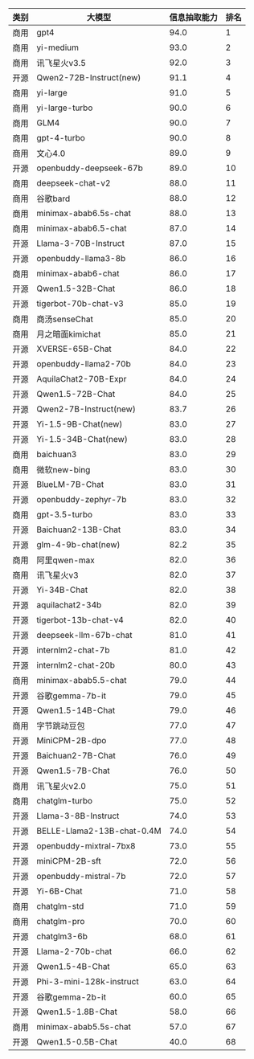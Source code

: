 
| 类别| 大模型                         | 信息抽取能力 | 排名 |
|---|-----------------------------|--------|----|
|商用|gpt4|94.0|1|
|商用|yi-medium|93.0|2|
|商用|讯飞星火v3.5|92.0|3|
|开源|Qwen2-72B-Instruct(new)|91.1|4|
|商用|yi-large|91.0|5|
|商用|yi-large-turbo|90.0|6|
|商用|GLM4|90.0|7|
|商用|gpt-4-turbo|90.0|8|
|商用|文心4.0|89.0|9|
|开源|openbuddy-deepseek-67b|89.0|10|
|商用|deepseek-chat-v2|88.0|11|
|商用|谷歌bard|88.0|12|
|商用|minimax-abab6.5s-chat|88.0|13|
|商用|minimax-abab6.5-chat|87.0|14|
|开源|Llama-3-70B-Instruct|87.0|15|
|开源|openbuddy-llama3-8b|86.0|16|
|商用|minimax-abab6-chat|86.0|17|
|开源|Qwen1.5-32B-Chat|86.0|18|
|开源|tigerbot-70b-chat-v3|85.0|19|
|商用|商汤senseChat|85.0|20|
|商用|月之暗面kimichat|85.0|21|
|开源|XVERSE-65B-Chat|84.0|22|
|开源|openbuddy-llama2-70b|84.0|23|
|开源|AquilaChat2-70B-Expr|84.0|24|
|开源|Qwen1.5-72B-Chat|84.0|25|
|开源|Qwen2-7B-Instruct(new)|83.7|26|
|开源|Yi-1.5-9B-Chat(new)|83.0|27|
|开源|Yi-1.5-34B-Chat(new)|83.0|28|
|商用|baichuan3|83.0|29|
|商用|微软new-bing|83.0|30|
|开源|BlueLM-7B-Chat|83.0|31|
|开源|openbuddy-zephyr-7b|83.0|32|
|商用|gpt-3.5-turbo|83.0|33|
|开源|Baichuan2-13B-Chat|83.0|34|
|开源|glm-4-9b-chat(new)|82.2|35|
|商用|阿里qwen-max|82.0|36|
|商用|讯飞星火v3|82.0|37|
|开源|Yi-34B-Chat|82.0|38|
|开源|aquilachat2-34b|82.0|39|
|开源|tigerbot-13b-chat-v4|82.0|40|
|开源|deepseek-llm-67b-chat|81.0|41|
|开源|internlm2-chat-7b|81.0|42|
|开源|internlm2-chat-20b|80.0|43|
|商用|minimax-abab5.5-chat|79.0|44|
|开源|谷歌gemma-7b-it|79.0|45|
|开源|Qwen1.5-14B-Chat|79.0|46|
|商用|字节跳动豆包|77.0|47|
|开源|MiniCPM-2B-dpo|77.0|48|
|开源|Baichuan2-7B-Chat|76.0|49|
|开源|Qwen1.5-7B-Chat|76.0|50|
|商用|讯飞星火v2.0|75.0|51|
|商用|chatglm-turbo|75.0|52|
|开源|Llama-3-8B-Instruct|74.0|53|
|开源|BELLE-Llama2-13B-chat-0.4M|74.0|54|
|开源|openbuddy-mixtral-7bx8|73.0|55|
|开源|miniCPM-2B-sft|72.0|56|
|开源|openbuddy-mistral-7b|72.0|57|
|开源|Yi-6B-Chat|71.0|58|
|商用|chatglm-std|71.0|59|
|商用|chatglm-pro|70.0|60|
|开源|chatglm3-6b|68.0|61|
|开源|Llama-2-70b-chat|66.0|62|
|开源|Qwen1.5-4B-Chat|65.0|63|
|开源|Phi-3-mini-128k-instruct|63.0|64|
|开源|谷歌gemma-2b-it|60.0|65|
|开源|Qwen1.5-1.8B-Chat|58.0|66|
|商用|minimax-abab5.5s-chat|57.0|67|
|开源|Qwen1.5-0.5B-Chat|40.0|68|

